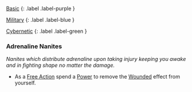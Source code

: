 
[Basic](Game/Progress#Basic)
{: .label .label-purple }

[Military](Game/Military)
{: .label .label-blue }

[Cybernetic](Game/Progress#Cybernetic)
{: .label .label-green }
### Adrenaline Nanites
*Nanites which distribute adrenaline upon taking injury keeping you awake and in fighting shape no matter the damage.*
* As a [Free Action](Game/Core/Terminology#Free%20Action) spend a [Power](Game/Additional-Attributes#Power) to remove the [Wounded](Core/Effects#Wounded) effect from yourself.

